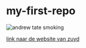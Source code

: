 # my-first-repo

![andrew tate smoking](https://chumley.barstoolsports.com/wp-content/uploads/2019/04/15/169dcca429b89871-822x617.png)

[link naar de website van zuyd](https://www.zuyd.nl)
